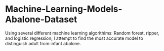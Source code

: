 # Machine-Learning-Models-Abalone-Dataset
Using several different machine learning algorithims: Random forest, ripper, and logistic regression, I attempt to find the most accurate model to distinguish adult from infant abalone.
